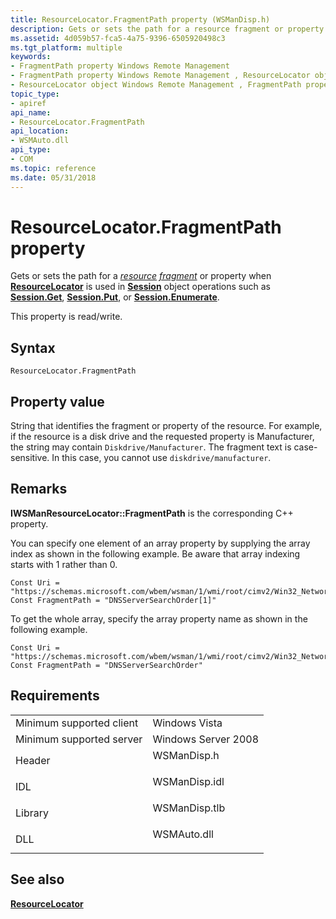 ```yaml
---
title: ResourceLocator.FragmentPath property (WSManDisp.h)
description: Gets or sets the path for a resource fragment or property when ResourceLocator is used in Session object operations such as Session.Get, Session.Put, or Session.Enumerate.
ms.assetid: 4d059b57-fca5-4a75-9396-6505920498c3
ms.tgt_platform: multiple
keywords:
- FragmentPath property Windows Remote Management
- FragmentPath property Windows Remote Management , ResourceLocator object
- ResourceLocator object Windows Remote Management , FragmentPath property
topic_type:
- apiref
api_name:
- ResourceLocator.FragmentPath
api_location:
- WSMAuto.dll
api_type:
- COM
ms.topic: reference
ms.date: 05/31/2018
---
```


# ResourceLocator.FragmentPath property

Gets or sets the path for a [*resource*](windows-remote-management-glossary.md) [*fragment*](windows-remote-management-glossary.md) or property when [**ResourceLocator**](resourcelocator.md) is used in [**Session**](session.md) object operations such as [**Session.Get**](session-get.md), [**Session.Put**](session-put.md), or [**Session.Enumerate**](session-enumerate.md).

This property is read/write.

## Syntax


```VB
ResourceLocator.FragmentPath
```



## Property value

String that identifies the fragment or property of the resource. For example, if the resource is a disk drive and the requested property is Manufacturer, the string may contain `Diskdrive/Manufacturer`. The fragment text is case-sensitive. In this case, you cannot use `diskdrive/manufacturer`.

## Remarks

**IWSManResourceLocator::FragmentPath** is the corresponding C++ property.

You can specify one element of an array property by supplying the array index as shown in the following example. Be aware that array indexing starts with 1 rather than 0.


```VB
Const Uri = "https://schemas.microsoft.com/wbem/wsman/1/wmi/root/cimv2/Win32_NetworkAdapterConfiguration"
Const FragmentPath = "DNSServerSearchOrder[1]"
```



To get the whole array, specify the array property name as shown in the following example.


```VB
Const Uri = "https://schemas.microsoft.com/wbem/wsman/1/wmi/root/cimv2/Win32_NetworkAdapterConfiguration"
Const FragmentPath = "DNSServerSearchOrder"
```



## Requirements



|                                     |                                                                                          |
|-------------------------------------|------------------------------------------------------------------------------------------|
| Minimum supported client<br/> | Windows Vista<br/>                                                                 |
| Minimum supported server<br/> | Windows Server 2008<br/>                                                           |
| Header<br/>                   | <dl> <dt>WSManDisp.h</dt> </dl>   |
| IDL<br/>                      | <dl> <dt>WSManDisp.idl</dt> </dl> |
| Library<br/>                  | <dl> <dt>WSManDisp.tlb</dt> </dl> |
| DLL<br/>                      | <dl> <dt>WSMAuto.dll</dt> </dl>   |



## See also

<dl> <dt>

[**ResourceLocator**](resourcelocator.md)
</dt> </dl>

 

 





